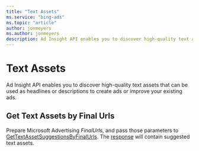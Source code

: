 ```yaml
---
title: "Text Assets"
ms.service: "bing-ads"
ms.topic: "article"
author: jonmeyers
ms.author: jonmeyers
description: Ad Insight API enables you to discover high-quality text assets which can be used as headlines or descriptions to create ads or improve your existing ads. 
---
```

# Text Assets
Ad Insight API enables you to discover high-quality text assets that can be used as headlines or descriptions to create ads or improve your existing ads. 

## <a name="gettextassetsbyfinalurls"></a>Get Text Assets by Final Urls
Prepare Microsoft Advertising *FinalUrls*, and pass those parameters to [GetTextAssetSuggestionsByFinalUrls](../ad-insight-service/gettextassetsuggestionsbyfinalurls.md). The [response](../ad-insight-service/gettextassetsuggestionsbyfinalurls.md#response-soap) will contain suggested text assets.